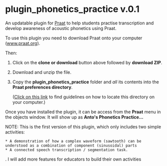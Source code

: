 # plugin_phonetics_practice v.0.1
An updatable plugin for [Praat](www.praat.org) to help students practise transcription and develop awareness of acoustic phonetics using Praat.

To use this plugin you need to download Praat onto your computer (www.praat.org).

Then:
1. Click on the **clone or download** button above followed by **download ZIP**.
2. Download and unzip the file.
3. Copy the **plugin_phonetics_practice** folder and *all* its contents into
 the **Praat preferences directory**.

    ([Click on this link](http://www.fon.hum.uva.nl/praat/manual/preferences_directory.html) to find guidelines on how to locate this directory on your computer.)

Once you have installed the plugin, it can be access from the **Praat** menu in
the objects window. It will show up as **Anto's Phonetics Practice...**

NOTE: This is the first version of this plugin, which only includes two simple activities:

    * A demonstration of how a complex waveform (sawtooth) can be understood as a combination of component (sinusoidal) parts
    * A connected speech transcription / segmentation task.
. I will add more features for educators to build their own activities
